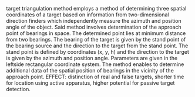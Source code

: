 target triangulation method
employs a method of determining three spatial
coordinates of a target based on information from
two-dimensional direction finders which
independently measure the azimuth and position
angle of the object. Said method involves
determination of the approach point of bearings in
space. The determined point lies at minimum distance
from two bearings. The bearing of the target is given
by the stand point of the bearing source and the
direction to the target from the stand point. The
stand point is defined by coordinates (x, y, h) and
the direction to the target is given by the azimuth
and position angle. Parameters are given in the leftside rectangular coordinate system. The method
enables to determine additional data of the spatial
position of bearings in the vicinity of the approach
point.
EFFECT: distinction of real and false targets,
shorter time for location using active apparatus,
higher potential for passive target detection.
